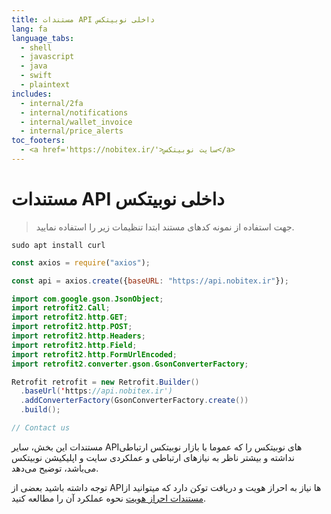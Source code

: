 ```yaml
---
title: مستندات API داخلی نوبیتکس
lang: fa
language_tabs:
  - shell
  - javascript
  - java
  - swift
  - plaintext
includes:
  - internal/2fa
  - internal/notifications
  - internal/wallet_invoice
  - internal/price_alerts
toc_footers:
  - <a href='https://nobitex.ir/'>سایت نوبیتکس</a>
---
```


# مستندات API داخلی نوبیتکس

> جهت استفاده از نمونه کدهای مستند ابتدا تنظیمات زیر را استفاده نمایید.

```shell
sudo apt install curl
```

```javascript
const axios = require("axios");

const api = axios.create({baseURL: "https://api.nobitex.ir"});
```

```java
import com.google.gson.JsonObject;
import retrofit2.Call;
import retrofit2.http.GET;
import retrofit2.http.POST;
import retrofit2.http.Headers;
import retrofit2.http.Field;
import retrofit2.http.FormUrlEncoded;
import retrofit2.converter.gson.GsonConverterFactory;

Retrofit retrofit = new Retrofit.Builder()
  .baseUrl('https://api.nobitex.ir')
  .addConverterFactory(GsonConverterFactory.create())
  .build();
```

```swift
// Contact us
```

مستندات این بخش، سایر APIهای نوبیتکس را که عموما با بازار نوبیتکس ارتباطی نداشته و بیشتر ناظر به نیازهای ارتباطی و عملکردی سایت و اپلیکیشن نوبیتکس می‌باشد، توضیح می‌دهد.

توجه داشته باشید بعضی از APIها نیاز به احراز هویت و دریافت توکن دارد که میتوانید از [مستندات احراز هویت](/index.html#login) نحوه عملکرد آن را مطالعه کنید.

